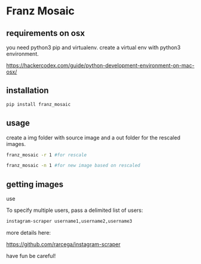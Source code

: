 # Franz Mosaic

## requirements on osx

you need python3 pip and virtualenv. create a virtual env with python3 environment.

https://hackercodex.com/guide/python-development-environment-on-mac-osx/

## installation

``` bash
pip install franz_mosaic
```
## usage

create a img folder with source image and a out folder for the rescaled images.

``` bash
franz_mosaic -r 1 #for rescale
```

``` bash
franz_mosaic -n 1 #for new image based on rescaled
```

## getting images

use 

To specify multiple users, pass a delimited list of users:

``` bash
instagram-scraper username1,username2,username3           
```

more details here: 

https://github.com/rarcega/instagram-scraper

have fun be careful!